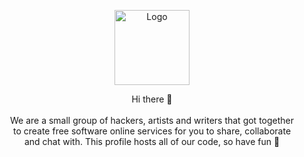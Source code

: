 <p align="center">
  <picture>
    <source media="(prefers-color-scheme: dark)" srcset="https://cdn.koyu.space/assets/pb-icon.svg">
    <source media="(prefers-color-scheme: light)" srcset="https://cdn.koyu.space/assets/logo-full.svg">
    <img alt="Logo" src="https://content.koyu.space/img/logo-full.svg" height="120">
  </picture>
</p>

<p align="center">
Hi there 👋                                                               <br><br>
We are a small group of hackers, artists and writers that got together    <br>
to create free software online services for you to share, collaborate     <br>
and chat with. This profile hosts all of our code, so have fun 👾         <br>
</p>

